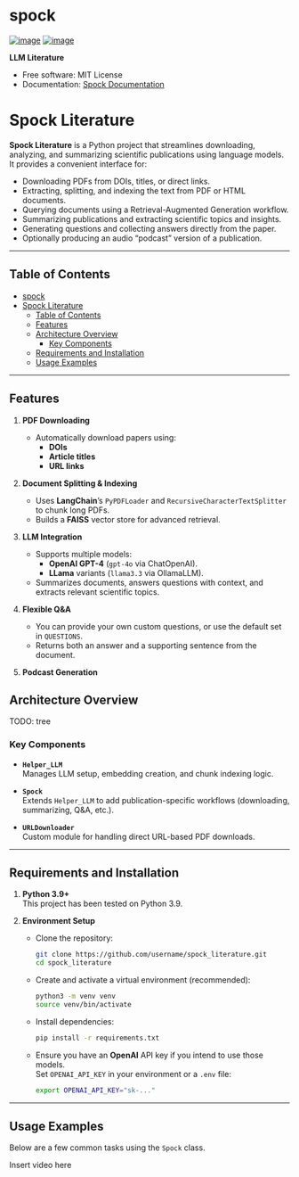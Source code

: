 # spock

[![image](https://img.shields.io/pypi/v/spock.svg)](https://pypi.python.org/pypi/spock)
[![image](https://img.shields.io/conda/vn/conda-forge/spock.svg)](https://anaconda.org/conda-forge/spock)

**LLM Literature**

-   Free software: MIT License
-   Documentation: [Spock Documentation](https://youssefbriki1.github.io/spock)
    
# Spock Literature

**Spock Literature** is a Python project that streamlines downloading, analyzing, and summarizing scientific publications using language models. It provides a convenient interface for:

- Downloading PDFs from DOIs, titles, or direct links.  
- Extracting, splitting, and indexing the text from PDF or HTML documents.  
- Querying documents using a Retrieval-Augmented Generation workflow.  
- Summarizing publications and extracting scientific topics and insights.  
- Generating questions and collecting answers directly from the paper.  
- Optionally producing an audio “podcast” version of a publication.

---

## Table of Contents

- [spock](#spock)
- [Spock Literature](#spock-literature)
  - [Table of Contents](#table-of-contents)
  - [Features](#features)
  - [Architecture Overview](#architecture-overview)
    - [Key Components](#key-components)
  - [Requirements and Installation](#requirements-and-installation)
  - [Usage Examples](#usage-examples)

---

## Features

1. **PDF Downloading**  
   - Automatically download papers using:
     - **DOIs** 
     - **Article titles** 
     - **URL links** 

2. **Document Splitting & Indexing**  
   - Uses **LangChain**’s `PyPDFLoader` and `RecursiveCharacterTextSplitter` to chunk long PDFs.  
   - Builds a **FAISS** vector store for advanced retrieval.

3. **LLM Integration**  
   - Supports multiple models:
     - **OpenAI GPT-4** (`gpt-4o` via ChatOpenAI).
     - **LLama** variants (`llama3.3` via OllamaLLM).
   - Summarizes documents, answers questions with context, and extracts relevant scientific topics.

4. **Flexible Q&A**  
   - You can provide your own custom questions, or use the default set in `QUESTIONS`.  
   - Returns both an answer and a supporting sentence from the document.

5. **Podcast Generation**  


## Architecture Overview

TODO: tree


### Key Components

- **`Helper_LLM`**  
  Manages LLM setup, embedding creation, and chunk indexing logic.
  
- **`Spock`**  
  Extends `Helper_LLM` to add publication-specific workflows (downloading, summarizing, Q&A, etc.).

- **`URLDownloader`**  
  Custom module for handling direct URL-based PDF downloads.


---

## Requirements and Installation

1. **Python 3.9+**  
   This project has been tested on Python 3.9.

2. **Environment Setup**  
   - Clone the repository:  
     ```bash
     git clone https://github.com/username/spock_literature.git
     cd spock_literature
     ```
   - Create and activate a virtual environment (recommended):  
     ```bash
     python3 -m venv venv
     source venv/bin/activate
     ```
   - Install dependencies:  
     ```bash
     pip install -r requirements.txt
     ```
   - Ensure you have an **OpenAI** API key if you intend to use those models.  
     Set `OPENAI_API_KEY` in your environment or a `.env` file:
     ```bash
     export OPENAI_API_KEY="sk-..."
     ```

---

## Usage Examples

Below are a few common tasks using the `Spock` class.


Insert video here


